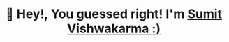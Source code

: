 
<h1 align="center">👋 Hey!, You guessed right! I'm <a href="https://www.linkedin.com/in/SumitVishwakarmaYt" target="_blank"> Sumit Vishwakarma :) </a></h1>
